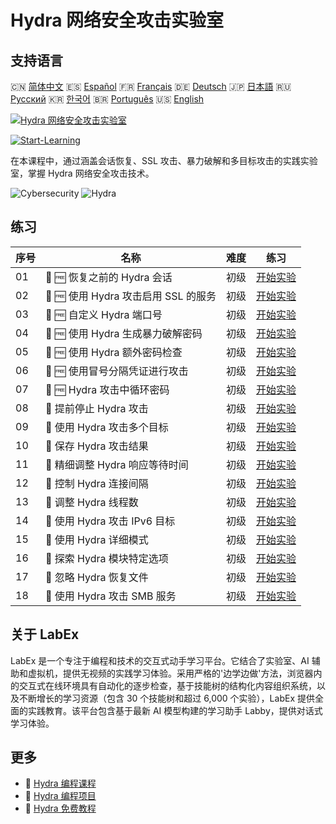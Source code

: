 # Hydra 网络安全攻击实验室

## 支持语言

🇨🇳 [简体中文](README_zh.md) 🇪🇸 [Español](README_es.md) 🇫🇷 [Français](README_fr.md) 🇩🇪 [Deutsch](README_de.md) 🇯🇵 [日本語](README_ja.md) 🇷🇺 [Русский](README_ru.md) 🇰🇷 [한국어](README_ko.md) 🇧🇷 [Português](README_pt.md) 🇺🇸 [English](README.md) 

[![Hydra 网络安全攻击实验室](https://cover-creator.labex.io/hydra-cybersecurity-attack-labs.png?lang=zh)](https://labex.io/zh/courses/hydra-cybersecurity-attack-labs)

[![Start-Learning](https://img.shields.io/badge/Start-Learning-whitesmoke?style=for-the-badge)](https://labex.io/zh/courses/hydra-cybersecurity-attack-labs)

在本课程中，通过涵盖会话恢复、SSL 攻击、暴力破解和多目标攻击的实践实验室，掌握 Hydra 网络安全攻击技术。

![Cybersecurity](https://img.shields.io/badge/Cybersecurity-whitesmoke?style=for-the-badge&logo=cybersecurity)
![Hydra](https://img.shields.io/badge/Hydra-whitesmoke?style=for-the-badge&logo=hydra)


## 练习

|   序号 | 名称                                 | 难度   | 练习                                                                                                                        |
|--------|--------------------------------------|--------|-----------------------------------------------------------------------------------------------------------------------------|
|     01 | 📖 🆓 恢复之前的 Hydra 会话          | 初级   | <a target='_blank' href='https://labex.io/zh/tutorials/hydra-restore-a-previous-hydra-session-550772'>开始实验</a>          |
|     02 | 📖 🆓 使用 Hydra 攻击启用 SSL 的服务 | 初级   | <a target='_blank' href='https://labex.io/zh/tutorials/hydra-attack-ssl-enabled-services-with-hydra-550762'>开始实验</a>    |
|     03 | 📖 🆓 自定义 Hydra 端口号            | 初级   | <a target='_blank' href='https://labex.io/zh/tutorials/hydra-customize-hydra-port-numbers-550765'>开始实验</a>              |
|     04 | 📖 🆓 使用 Hydra 生成暴力破解密码    | 初级   | <a target='_blank' href='https://labex.io/zh/tutorials/hydra-generate-passwords-with-hydra-brute-force-550769'>开始实验</a> |
|     05 | 📖 🆓 使用 Hydra 额外密码检查        | 初级   | <a target='_blank' href='https://labex.io/zh/tutorials/hydra-use-additional-hydra-password-checks-550776'>开始实验</a>      |
|     06 | 📖 🆓 使用冒号分隔凭证进行攻击       | 初级   | <a target='_blank' href='https://labex.io/zh/tutorials/hydra-attack-with-colon-separated-credentials-550763'>开始实验</a>   |
|     07 | 📖 🆓 Hydra 攻击中循环密码           | 初级   | <a target='_blank' href='https://labex.io/zh/tutorials/hydra-loop-passwords-in-hydra-attacks-550771'>开始实验</a>           |
|     08 | 📖  提前停止 Hydra 攻击              | 初级   | <a target='_blank' href='https://labex.io/zh/tutorials/hydra-stop-hydra-attacks-early-550774'>开始实验</a>                  |
|     09 | 📖  使用 Hydra 攻击多个目标          | 初级   | <a target='_blank' href='https://labex.io/zh/tutorials/hydra-attack-multiple-targets-with-hydra-550760'>开始实验</a>        |
|     10 | 📖  保存 Hydra 攻击结果              | 初级   | <a target='_blank' href='https://labex.io/zh/tutorials/hydra-save-hydra-attack-results-550773'>开始实验</a>                 |
|     11 | 📖  精细调整 Hydra 响应等待时间      | 初级   | <a target='_blank' href='https://labex.io/zh/tutorials/hydra-fine-tune-hydra-response-wait-times-550768'>开始实验</a>       |
|     12 | 📖  控制 Hydra 连接间隔              | 初级   | <a target='_blank' href='https://labex.io/zh/tutorials/hydra-control-hydra-connection-intervals-550764'>开始实验</a>        |
|     13 | 📖  调整 Hydra 线程数                | 初级   | <a target='_blank' href='https://labex.io/zh/tutorials/hydra-adjust-hydra-thread-counts-550758'>开始实验</a>                |
|     14 | 📖  使用 Hydra 攻击 IPv6 目标        | 初级   | <a target='_blank' href='https://labex.io/zh/tutorials/hydra-attack-ipv6-targets-with-hydra-550759'>开始实验</a>            |
|     15 | 📖  使用 Hydra 详细模式              | 初级   | <a target='_blank' href='https://labex.io/zh/tutorials/hydra-use-hydra-verbose-mode-550777'>开始实验</a>                    |
|     16 | 📖  探索 Hydra 模块特定选项          | 初级   | <a target='_blank' href='https://labex.io/zh/tutorials/hydra-explore-hydra-module-specific-options-550767'>开始实验</a>     |
|     17 | 📖  忽略 Hydra 恢复文件              | 初级   | <a target='_blank' href='https://labex.io/zh/tutorials/hydra-ignore-hydra-restore-files-550770'>开始实验</a>                |
|     18 | 📖  使用 Hydra 攻击 SMB 服务         | 初级   | <a target='_blank' href='https://labex.io/zh/tutorials/hydra-attack-smb-services-with-hydra-550761'>开始实验</a>            |

## 关于 LabEx

LabEx 是一个专注于编程和技术的交互式动手学习平台。它结合了实验室、AI 辅助和虚拟机，提供无视频的实践学习体验。采用严格的'边学边做'方法，浏览器内的交互式在线环境具有自动化的逐步检查，基于技能树的结构化内容组织系统，以及不断增长的学习资源（包含 30 个技能树和超过 6,000 个实验），LabEx 提供全面的实践教育。该平台包含基于最新 AI 模型构建的学习助手 Labby，提供对话式学习体验。

## 更多

- 🔗 [Hydra 编程课程](https://github.com/labex-labs/awesome-programming-courses)
- 🔗 [Hydra 编程项目](https://github.com/labex-labs/awesome-programming-projects)
- 🔗 [Hydra 免费教程](https://github.com/labex-labs/hydra-free-tutorials)

